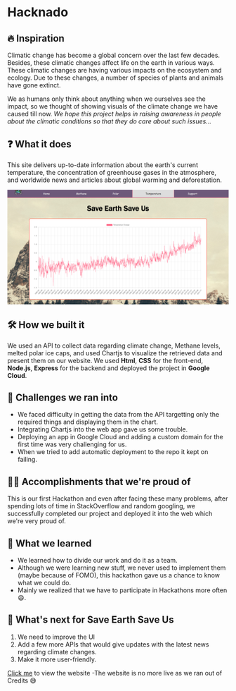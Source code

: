 # Hacknado

## 🔥 Inspiration

Climatic change has become a global concern over the last few decades. Besides, these climatic changes affect life on the earth in various ways. These climatic changes are having various impacts on the ecosystem and ecology. Due to these changes, a number of species of plants and animals have gone extinct.

We as humans only think about anything when we ourselves see the impact, so we thought of showing visuals of the climate change we have caused till now. _We hope this project helps in raising awareness in people about the climatic conditions so that they do care about such issues..._

## ❓ What it does
This site delivers up-to-date information about the earth's current temperature, the concentration of greenhouse gases in the atmosphere, and worldwide news and articles about global warming and deforestation.


![stat image](https://github.com/Yaswanth14/Hacknado/blob/yash/public/images/image4.png?raw=true)

## 🛠 How we built it
We used an API to collect data regarding climate change, Methane levels, melted polar ice caps, and used Chartjs to visualize the retrieved data and present them on our website. We used **Html**, **CSS** for the front-end, **Node.js**, **Express** for the backend and deployed the project in **Google Cloud**.

## 🦾 Challenges we ran into
- We faced difficulty in getting the data from the API targetting only the required things and displaying them in the chart.
- Integrating Chartjs into the web app gave us some trouble.
- Deploying an app in Google Cloud and adding a custom domain for the first time was very challenging for us.
- When we tried to add automatic deployment to the repo it kept on failing.

## 🐱‍🏍 Accomplishments that we're proud of
This is our first Hackathon and even after facing these many problems, after spending lots of time in StackOverflow and random googling, we successfully completed our project and deployed it into the web which we're very proud of.

## 📑 What we learned
- We learned how to divide our work and do it as a team.
- Although we were learning new stuff, we never used to implement them (maybe because of FOMO), this hackathon gave us a chance to know what we could do.
- Mainly we realized that we have to participate in  Hackathons more often 😄.

## 📢 What's next for Save Earth Save Us
1. We need to improve the UI
2. Add a few more APIs that would give updates with the latest news regarding climate changes.
3. Make it more user-friendly.


[Click me](https://save-earth-save.us) to view the website
-The website is no more live as we ran out of Credits :sweat_smile:
